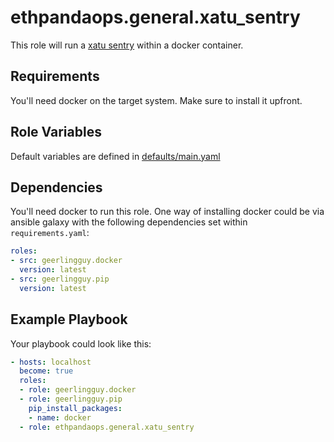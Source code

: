 # ethpandaops.general.xatu_sentry

This role will run a [xatu sentry](https://github.com/ethpandaops/xatu) within a docker container.

## Requirements

You'll need docker on the target system. Make sure to install it upfront.

## Role Variables

Default variables are defined in [defaults/main.yaml](defaults/main.yaml)

## Dependencies

You'll need docker to run this role. One way of installing docker could be via ansible galaxy with the following dependencies set within `requirements.yaml`:

```yaml
roles:
- src: geerlingguy.docker
  version: latest
- src: geerlingguy.pip
  version: latest
```

## Example Playbook

Your playbook could look like this:

```yaml
- hosts: localhost
  become: true
  roles:
  - role: geerlingguy.docker
  - role: geerlingguy.pip
    pip_install_packages:
    - name: docker
  - role: ethpandaops.general.xatu_sentry
```
